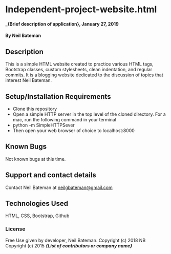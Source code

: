 # Independent-project-website.html

#### _{Brief description of application}, January 27, 2019

#### By Neil Bateman

## Description

This is a simple HTML website created to practice various HTML tags, Bootstrap classes, custom stylesheets, clean indentation, and regular commits. It is a blogging website dedicated to the discussion of topics that interest Neil Bateman. 

## Setup/Installation Requirements

* Clone this repository
* Open a simple HTTP server in the top level of the cloned directory. For a mac, run the following command in your terminal
* python -m SimpleHTTPSever
* Then open your web browser of choice to localhost:8000

## Known Bugs

Not known bugs at this time.

## Support and contact details

Contact Neil Bateman at neilgbateman@gmail.com

## Technologies Used

HTML, CSS, Bootstrap, Github

### License

Free Use given by developer, Neil Bateman. Copyright (c) 2018 NB
Copyright (c) 2015 **_{List of contributors or company name}_**

